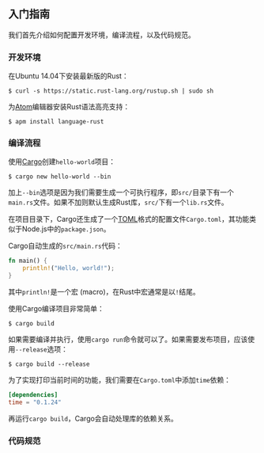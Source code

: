 ## 入门指南

我们首先介绍如何配置开发环境，编译流程，以及代码规范。

### 开发环境

在Ubuntu 14.04下安装最新版的Rust：

```shell
$ curl -s https://static.rust-lang.org/rustup.sh | sudo sh
```

为[Atom](https://atom.io/)编辑器安装Rust语法高亮支持：

```shell
$ apm install language-rust
```

### 编译流程

使用[Cargo](https://crates.io/)创建`hello-world`项目：

```shell
$ cargo new hello-world --bin 
```

加上`--bin`选项是因为我们需要生成一个可执行程序，即`src/`目录下有一个`main.rs`文件。如果不加则默认生成Rust库，`src/`下有一个`lib.rs`文件。

在项目目录下，Cargo还生成了一个[TOML](https://github.com/toml-lang/toml)格式的配置文件`Cargo.toml`，其功能类似于Node.js中的`package.json`。

Cargo自动生成的`src/main.rs`代码：

```rust
fn main() {
    println!("Hello, world!");
}
```

其中`println!`是一个宏 (macro)，在Rust中宏通常是以`!`结尾。

使用Cargo编译项目非常简单：

```shell
$ cargo build
```
如果需要编译并执行，使用`cargo run`命令就可以了。如果需要发布项目，应该使用`--release`选项：

```shell
$ cargo build --release
```

为了实现打印当前时间的功能，我们需要在`Cargo.toml`中添加`time`依赖：

```toml
[dependencies]
time = "0.1.24"
```
再运行`cargo build`，Cargo会自动处理库的依赖关系。

### 代码规范
